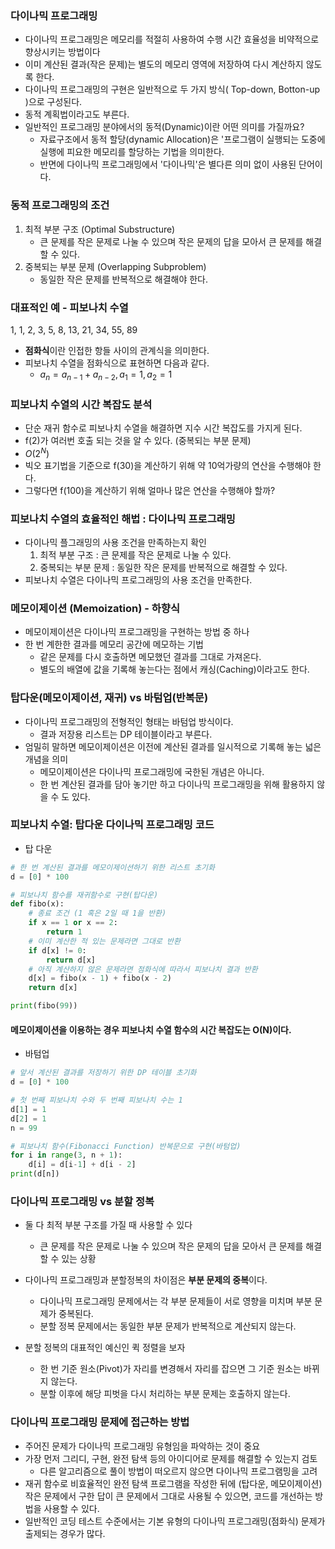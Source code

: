 ### 다이나믹 프로그래밍

- 다이나믹 프로그래밍은 메모리를 적절히 사용하여 수행 시간 효율성을 비약적으로 향상시키는 방법이다
- 이미 계산된 결과(작은 문제)는 별도의 메모리 영역에 저장하여 다시 계산하지 않도록 한다.
- 다이나믹 프로그래밍의 구현은 일반적으로 두 가지 방식( Top-down, Botton-up )으로 구성된다.
- 동적 계획법이라고도 부른다.
- 일반적인 프로그래밍 분야에서의 동적(Dynamic)이란 어떤 의미를 가질까요?
  - 자료구조에서 동적 할당(dynamic Allocation)은 '프로그램이 실행되는 도중에 실행에 피요한 메모리를 할당하는 기법을 의미한다.
  - 반면에 다이나믹 프로그래밍에서 '다이나믹'은 별다른 의미 없이 사용된 단어이다.

### 동적 프로그래밍의 조건
1. 최적 부분 구조 (Optimal Substructure)
   - 큰 문제를 작은 문제로 나눌 수 있으며 작은 문제의 답을 모아서 큰 문제를 해결할 수 있다.
2. 중복되는 부분 문제 (Overlapping Subproblem)
   - 동일한 작은 문제를 반복적으로 해결해야 한다.

### 대표적인 예 - 피보나치 수열

1, 1, 2, 3, 5, 8, 13, 21, 34, 55, 89

- **점화식**이란 인접한 항들 사이의 관계식을 의미한다.
- 피보나치 수열을 점화식으로 표현하면 다음과 같다.
  - $a_n = a_{n-1} + a_{n-2}, a_1 = 1, a_2 = 1$

### 피보나치 수열의 시간 복잡도 분석
- 단순 재귀 함수로 피보나치 수열을 해결하면 지수 시간 복잡도를 가지게 된다.
- f(2)가 여러번 호출 되는 것을 알 수 있다. (중복되는 부분 문제)
- $O(2^N)$
- 빅오 표기법을 기준으로 f(30)을 계산하기 위해 약 10억가량의 연산을 수행해야 한다.
- 그렇다면 f(100)을 계산하기 위해 얼마나 많은 연산을 수행해야 할까?

### 피보나치 수열의 효율적인 해법 : 다이나믹 프로그래밍
- 다이나믹 플그래밍의 사용 조건을 만족하는지 확인
  1. 최적 부분 구조 : 큰 문제를 작은 문제로 나눌 수 있다.
  2. 중복되는 부분 문제 : 동일한 작은 문제를 반복적으로 해결할 수 있다.
- 피보나치 수열은 다이나믹 프로그래밍의 사용 조건을 만족한다.

### 메모이제이션 (Memoization) - 하향식
- 메모이제이션은 다이나믹 프로그래밍을 구현하는 방법 중 하나
- 한 번 계한한 결과를 메모리 공간에 메모하는 기법
  - 같은 문제를 다시 호출하면 메모했던 결과를 그대로 가져온다.
  - 별도의 배열에 값을 기록해 놓는다는 점에서 캐싱(Caching)이라고도 한다.

### 탑다운(메모이제이션, 재귀) vs 바텀업(반복문)
- 다이나믹 프로그래밍의 전형적인 형태는 바텀업 방식이다.
  - 결과 저장용 리스트는 DP 테이블이라고 부른다.
- 엄밀히 말하면 메모이제이션은 이전에 계산된 결과를 일시적으로 기록해 놓는 넓은 개념을 의미
  - 메모이제이션은 다이나믹 프로그래밍에 국한된 개념은 아니다.
  - 한 번 계산된 결과를 담아 놓기만 하고 다이나믹 프로그래밍을 위해 활용하지 않을 수 도 있다.

### 피보나치 수열: 탑다운 다이나믹 프로그래밍 코드
- 탑 다운
```python
# 한 번 계산된 결과를 메모이제이션하기 위한 리스트 초기화
d = [0] * 100

# 피보나치 함수를 재귀함수로 구현(탑다운)
def fibo(x):
    # 종료 조건 (1 혹은 2일 때 1을 반환)
    if x == 1 or x == 2:
        return 1
    # 이미 계산한 적 있는 문제라면 그대로 반환
    if d[x] != 0:
        return d[x]
    # 아직 계산하지 않은 문제라면 점화식에 따라서 피보나치 결과 반환
    d[x] = fibo(x - 1) + fibo(x - 2)
    return d[x]

print(fibo(99))
```

#### 메모이제이션을 이용하는 경우 피보나치 수열 함수의 시간 복잡도는 O(N)이다.

- 바텀업
```python
# 앞서 계산된 결과를 저장하기 위한 DP 테이블 초기화
d = [0] * 100

# 첫 번째 피보나치 수와 두 번째 피보나치 수는 1
d[1] = 1
d[2] = 1
n = 99

# 피보나치 함수(Fibonacci Function) 반복문으로 구현(바텀업)
for i in range(3, n + 1):
    d[i] = d[i-1] + d[i - 2]
print(d[n])
```

### 다이나믹 프로그래밍 vs 분할 정복
- 둘 다 최적 부분 구조를 가질 때 사용할 수 있다
  - 큰 문제를 작은 문제로 나눌 수 있으며 작은 문제의 답을 모아서 큰 문제를 해결할 수 있는 상황
- 다이나믹 프로그래밍과 분할정복의 차이점은 **부분 문제의 중복**이다.
  - 다이나믹 프로그래밍 문제에서는 각 부분 문제들이 서로 영향을 미치며 부분 문제가 중복된다.
  - 분할 정복 문제에서는 동일한 부분 문제가 반복적으로 계산되지 않는다.

- 분할 정복의 대표적인 예신인 퀵 정렬을 보자
  - 한 번 기준 원소(Pivot)가 자리를 변경해서 자리를 잡으면 그 기준 원소는 바뀌지 않는다.
  - 분할 이후에 해당 피벗을 다시 처리하는 부분 문제는 호출하지 않는다.

### 다이나믹 프로그래밍 문제에 접근하는 방법
- 주어진 문제가 다이나믹 프로그래밍 유형임을 파악하는 것이 중요
- 가장 먼저 그리디, 구현, 완전 탐색 등의 아이디어로 문제를 해결할 수 있는지 검토
  - 다른 알고리즘으로 풀이 방법이 떠오르지 않으면 다이나믹 프로그램밍을 고려
- 재귀 함수로 비효율적인 완전 탐색 프로그램을 작성한 뒤에 (탑다운, 메모이제이션) 작은 문제에서 구한 답이 큰 문제에서 그대로 사용될 수 있으면, 코드를 개선하는 방법을 사용할 수 있다.
- 일반적인 코딩 테스트 수준에서는 기본 유형의 다이나믹 프로그래밍(점화식) 문제가 출제되는 경우가 많다. 